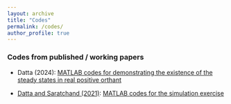 ```yaml
---
layout: archive
title: "Codes"
permalink: /codes/
author_profile: true
---
```


### Codes from published / working papers

* Datta (2024): [MATLAB codes for demonstrating the existence of the steady states in real positive orthant](https://smydtt.github.io/files/neodis_compiled_ss.m)

* [Datta and Saratchand (2021)](https://www.nipfp.org.in/media/medialibrary/2021/08/WP_352_2021.pdf): [MATLAB codes for the simulation exercise](https://smydtt.github.io/files/datta_saratchand_nipfp-21.m)

